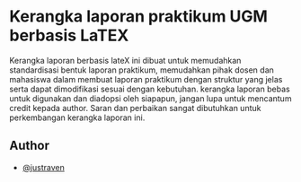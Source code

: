 
# Kerangka laporan praktikum UGM berbasis LaTEX

Kerangka laporan berbasis lateX ini dibuat untuk memudahkan standardisasi bentuk laporan praktikum, memudahkan pihak dosen dan mahasiswa dalam membuat laporan praktikum dengan struktur yang jelas serta dapat dimodifikasi sesuai dengan kebutuhan.
kerangka laporan bebas untuk digunakan dan diadopsi oleh siapapun, jangan lupa untuk mencantum credit kepada author. Saran dan perbaikan sangat dibutuhkan untuk perkembangan kerangka laporan ini.

## Author
- [@justraven](https://github.com/justraven)

